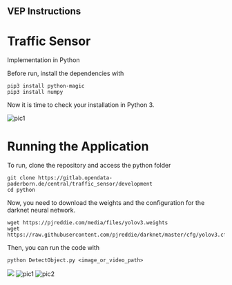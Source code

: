 ## VEP Instructions

# Traffic Sensor
Implementation in Python

Before run, install the dependencies with

```
pip3 install python-magic
pip3 install numpy
```

Now it is time to check your installation in Python 3.

<img src="https://qengineering.eu/images/OpenCV_4_4_0.webp" alt="pic1" border="0">

# Running the Application

To run, clone the repository and access the python folder


```
git clone https://gitlab.opendata-paderborn.de/central/traffic_sensor/development
cd python
```

Now, you need to download the weights and the configuration for the darknet neural network.

```
wget https://pjreddie.com/media/files/yolov3.weights
wget https://raw.githubusercontent.com/pjreddie/darknet/master/cfg/yolov3.cfg
```


Then, you can run the code with

```
python DetectObject.py <image_or_video_path>
```

<img src="https://i.ibb.co/fx42Pf7/Screenshot-from-2020-09-27-18-40-04.png" />

<img src="https://i.ibb.co/gwzwwZz/pic1.png" alt="pic1" border="0">

<img src="https://i.ibb.co/WtbbF8S/pic2.png" alt="pic2" border="0">



